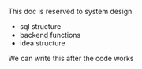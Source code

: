 This doc is reserved to system design.
- sql structure
- backend functions
- idea structure

We can write this after the code works